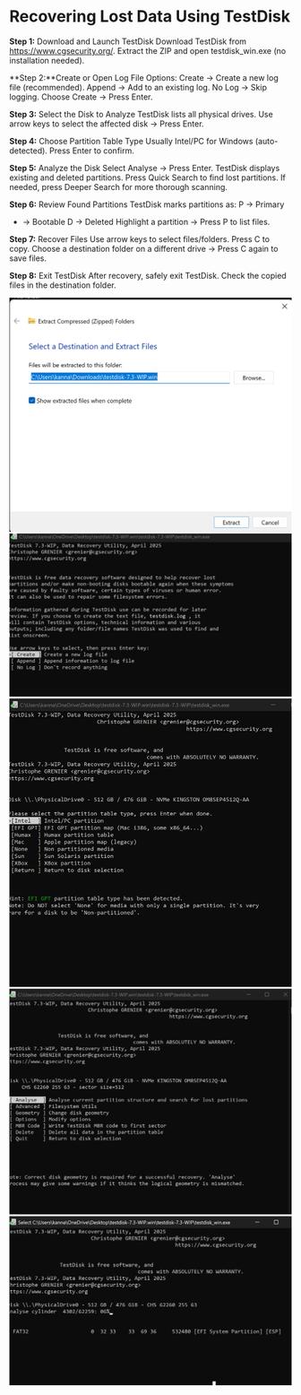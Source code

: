 # Recovering Lost Data Using TestDisk

**Step 1:** Download and Launch TestDisk
Download TestDisk from https://www.cgsecurity.org/.
Extract the ZIP and open testdisk_win.exe (no installation needed).


**Step 2:**Create or Open Log File
Options:
Create → Create a new log file (recommended).
Append → Add to an existing log.
No Log → Skip logging.
Choose Create → Press Enter.

**Step 3:** Select the Disk to Analyze
TestDisk lists all physical drives.
Use arrow keys to select the affected disk → Press Enter.

**Step 4:** Choose Partition Table Type
Usually Intel/PC for Windows (auto-detected).
Press Enter to confirm.

**Step 5:** Analyze the Disk
Select Analyse → Press Enter.
TestDisk displays existing and deleted partitions.
Press Quick Search to find lost partitions.
If needed, press Deeper Search for more thorough scanning.

**Step 6:** Review Found Partitions
TestDisk marks partitions as:
P → Primary
* → Bootable
D → Deleted
Highlight a partition → Press P to list files.

**Step 7:** Recover Files
Use arrow keys to select files/folders.
Press C to copy.
Choose a destination folder on a different drive → Press C again to save files.

**Step 8:** Exit TestDisk
After recovery, safely exit TestDisk.
Check the copied files in the destination folder.


![TEST DISK](assets/td1.png)
![TEST DISK](assets/td2.png)
![TEST DISK](assets/td3.png)
![TEST DISK](assets/td4.png)
![TEST DISK](assets/td5.png)
